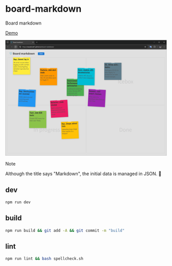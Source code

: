 # board-markdown
Board markdown

[Demo](https://wasabina67.github.io/board-markdown/)

![image](images/20250722.png)

> [!NOTE]
> Although the title says "Markdown", the initial data is managed in JSON. 🥺

## dev

```bash
npm run dev
```

## build

```bash
npm run build && git add -A && git commit -m "build"
```

## lint

```bash
npm run lint && bash spellcheck.sh
```
